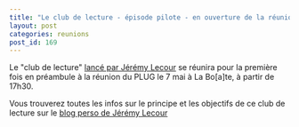 ```yaml
---
title: "Le club de lecture - épisode pilote - en ouverture de la réunion du 7 mai"
layout: post
categories: reunions
post_id: 169
---
```

Le "club de lecture" [lancé par Jérémy Lecour]() se réunira pour la première fois en préambule à la réunion du PLUG le 7 mai à La Bo\[a\]te, à partir de 17h30.

Vous trouverez toutes les infos sur le principe et les objectifs de ce club de lecture sur le [blog perso de Jérémy Lecour]()